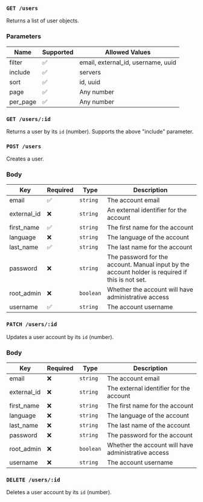 ### `GET /users`
Returns a list of user objects.

### Parameters
Name | Supported | Allowed Values
-----|-----------|---------------
filter | ✅ | email, external_id, username, uuid
include | ✅ | servers
sort | ✅ | id, uuid
page | ✅ | Any number
per_page | ✅ | Any number

### `GET /users/:id`
Returns a user by its `id` (number). Supports the above "include" parameter.

### `POST /users`
Creates a user.

### Body
Key | Required | Type | Description
----|----------|------|------------
email | ✅ | `string` | The account email
external_id | ❌ | `string` | An external identifier for the account
first_name | ✅ | `string` | The first name for the account
language | ❌ | `string` | The language of the account
last_name | ✅ | `string` | The last name for the account
password | ❌ | `string` | The password for the account. Manual input by the account holder is required if this is not set.
root_admin | ❌ | `boolean` | Whether the account will have administrative access
username | ✅ | `string` | The account username

### `PATCH /users/:id`
Updates a user account by its `id` (number).

### Body
Key | Required | Type | Description
----|----------|-------|------------
email | ❌ | `string` | The account email
external_id | ❌ | `string` | The external identifier for the account
first_name | ❌ | `string` | The first name for the account
language | ❌ | `string` | The language of the account
last_name | ❌ | `string` | The last name of the account
password | ❌ | `string` | The password for the account
root_admin | ❌ | `boolean` | Whether the account will have administrative access
username | ❌ | `string` | The account username

### `DELETE /users/:id`
Deletes a user account by its `id` (number).
